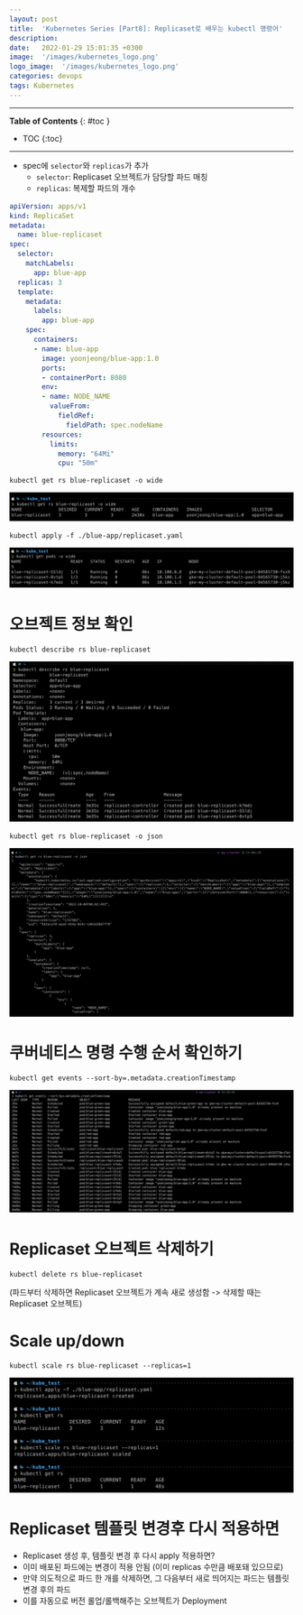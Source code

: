 ```yaml
---
layout: post
title:  'Kubernetes Series [Part8]: Replicaset로 배우는 kubectl 명령어'
description: 
date:   2022-01-29 15:01:35 +0300
image:  '/images/kubernetes_logo.png'
logo_image:  '/images/kubernetes_logo.png'
categories: devops
tags: Kubernetes
---
```


---
**Table of Contents**
{: #toc }
*  TOC
{:toc}

---

- spec에 `selector`와 `replicas`가 추가
  - `selector`: Replicaset 오브젝트가 담당할 파드 매칭
  - `replicas`: 복제할 파드의 개수

```yaml
apiVersion: apps/v1
kind: ReplicaSet
metadata:
  name: blue-replicaset
spec:
  selector:
    matchLabels:
      app: blue-app
  replicas: 3
  template:
    metadata:
      labels:
        app: blue-app
    spec:
      containers:
      - name: blue-app
        image: yoonjeong/blue-app:1.0
        ports:
        - containerPort: 8080
        env:
        - name: NODE_NAME
          valueFrom:
            fieldRef:
              fieldPath: spec.nodeName
        resources:
          limits:
            memory: "64Mi"
            cpu: "50m"
```

```
kubectl get rs blue-replicaset -o wide
```

![](/images/kube_pod_19.png)


```
kubectl apply -f ./blue-app/replicaset.yaml 
```

![](/images/kube_pod_18.png)

# 오브젝트 정보 확인

```
kubectl describe rs blue-replicaset
```

![](/images/kube_repli_1.png)

```
kubectl get rs blue-replicaset -o json
```

![](/images/kube_repli_2.png)

# 쿠버네티스 명령 수행 순서 확인하기

```
kubectl get events --sort-by=.metadata.creationTimestamp
```

![](/images/kube_repli_3.png)

# Replicaset 오브젝트 삭제하기

```
kubectl delete rs blue-replicaset
```

(파드부터 삭제하면 Replicaset 오브젝트가 계속 새로 생성함 -> 삭제할 때는 Replicaset 오브젝트)

# Scale up/down

```
kubectl scale rs blue-replicaset --replicas=1
```

![](/images/kube_repli_5.png)

# Replicaset 템플릿 변경후 다시 적용하면

- Replicaset 생성 후, 템플릿 변경 후 다시 apply 적용하면?
- 이미 배포된 파드에는 변경이 적용 안됨 (이미 replicas 수만큼 배포돼 있으므로)
- 만약 의도적으로 파드 한 개를 삭제하면, 그 다음부터 새로 띄어지는 파드는 템플릿 변경 후의 파드
- 이를 자동으로 버전 롤업/롤백해주는 오브젝트가 Deployment